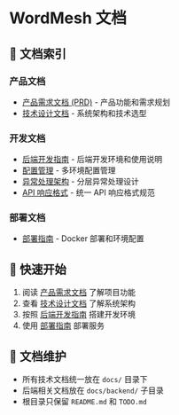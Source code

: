 # WordMesh 文档

## 📖 文档索引

### 产品文档
- [产品需求文档 (PRD)](PRD.md) - 产品功能和需求规划
- [技术设计文档](Technical_Design.md) - 系统架构和技术选型

### 开发文档
- [后端开发指南](backend/README.md) - 后端开发环境和使用说明
- [配置管理](backend/CONFIGURATION.md) - 多环境配置管理
- [异常处理架构](backend/ERROR_HANDLING.md) - 分层异常处理设计
- [API 响应格式](backend/API_RESPONSE.md) - 统一 API 响应格式规范

### 部署文档
- [部署指南](DEPLOYMENT.md) - Docker 部署和环境配置

## 🚀 快速开始

1. 阅读 [产品需求文档](PRD.md) 了解项目功能
2. 查看 [技术设计文档](Technical_Design.md) 了解系统架构
3. 按照 [后端开发指南](backend/README.md) 搭建开发环境
4. 使用 [部署指南](DEPLOYMENT.md) 部署服务

## 📝 文档维护

- 所有技术文档统一放在 `docs/` 目录下
- 后端相关文档放在 `docs/backend/` 子目录
- 根目录只保留 `README.md` 和 `TODO.md`
